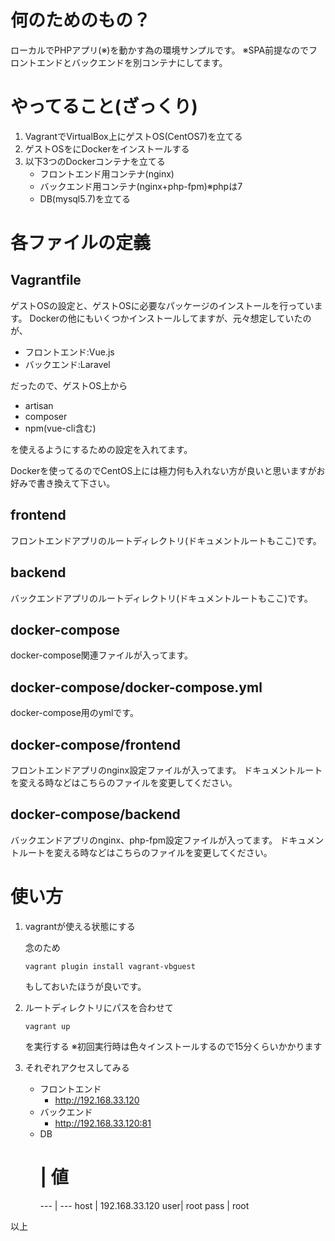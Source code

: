# 何のためのもの？

ローカルでPHPアプリ(※)を動かす為の環境サンプルです。
※SPA前提なのでフロントエンドとバックエンドを別コンテナにしてます。

# やってること(ざっくり)

1. VagrantでVirtualBox上にゲストOS(CentOS7)を立てる
1. ゲストOSをにDockerをインストールする
1. 以下3つのDockerコンテナを立てる
    - フロントエンド用コンテナ(nginx)
    - バックエンド用コンテナ(nginx+php-fpm)※phpは7
    - DB(mysql5.7)を立てる

# 各ファイルの定義

## Vagrantfile

ゲストOSの設定と、ゲストOSに必要なパッケージのインストールを行っています。
Dockerの他にもいくつかインストールしてますが、元々想定していたのが、

- フロントエンド:Vue.js
- バックエンド:Laravel

だったので、ゲストOS上から

- artisan
- composer
- npm(vue-cli含む)

を使えるようにするための設定を入れてます。

Dockerを使ってるのでCentOS上には極力何も入れない方が良いと思いますがお好みで書き換えて下さい。

## frontend

フロントエンドアプリのルートディレクトリ(ドキュメントルートもここ)です。

## backend

バックエンドアプリのルートディレクトリ(ドキュメントルートもここ)です。

## docker-compose

docker-compose関連ファイルが入ってます。

## docker-compose/docker-compose.yml

docker-compose用のymlです。

## docker-compose/frontend

フロントエンドアプリのnginx設定ファイルが入ってます。
ドキュメントルートを変える時などはこちらのファイルを変更してください。

## docker-compose/backend

バックエンドアプリのnginx、php-fpm設定ファイルが入ってます。
ドキュメントルートを変える時などはこちらのファイルを変更してください。

# 使い方

1. vagrantが使える状態にする

    念のため

    ```
    vagrant plugin install vagrant-vbguest
    ```

    もしておいたほうが良いです。

1. ルートディレクトリにパスを合わせて

    ```
    vagrant up
    ```

    を実行する
    ※初回実行時は色々インストールするので15分くらいかかります

1. それぞれアクセスしてみる

    - フロントエンド
        - http://192.168.33.120
    - バックエンド
        - http://192.168.33.120:81
    - DB
        # | 値
        --- | ---
        host | 192.168.33.120
        user| root
        pass | root

以上